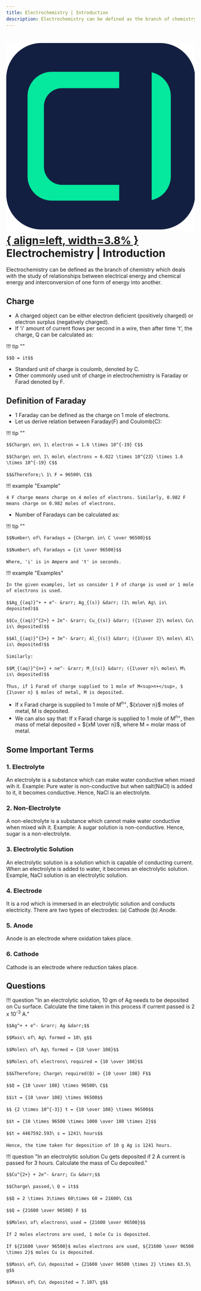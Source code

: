 ```yaml
---
title: Electrochemistry | Introduction
description: Electrochemistry can be defined as the branch of chemistry which deals with the study of relationships between electrical energy and chemical energy and interconversion of one form of energy into another.
---
```


# [![ChemistryEdu Logo](../../images/favicon.svg){ align=left, width=3.8% }](../../index.md)  Electrochemistry | Introduction

Electrochemistry can be defined as the branch of chemistry which deals with the study of relationships between electrical energy and chemical energy and interconversion of one form of energy into another.

## Charge

* A charged object can be either electron deficient (positively charged) or electron surplus (negatively charged).
* If 'i' amount of current flows per second in a wire, then after time 't', the charge, Q can be calculated as:

!!! tip ""

    $$Q = it$$

* Standard unit of charge is coulomb, denoted by C.
* Other commonly used unit of charge in electrochemistry is Faraday or Farad denoted by F.

## Definition of Faraday

* 1 Faraday can be defined as the charge on 1 mole of electrons.
* Let us derive relation between Faraday(F) and Coulomb(C):

!!! tip ""

    $$Charge\ on\ 1\ electron = 1.6 \times 10^{-19} C$$

    $$Charge\ on\ 1\ mole\ electrons = 6.022 \times 10^{23} \times 1.6 \times 10^{-19} C$$

    $$&Therefore;\ 1\ F = 96500\ C$$

!!! example "Example"

    4 F charge means charge on 4 moles of electrons. Similarly, 0.982 F means charge on 0.982 moles of electrons.

* Number of Faradays can be calculated as:

!!! tip ""

    $$Number\ of\ Faradays = {Charge\ in\ C \over 96500}$$

    $$Number\ of\ Faradays = {it \over 96500}$$

    Where, 'i' is in Ampere and 't' in seconds.

!!! example "Examples"

    In the given examples, let us consider 1 F of charge is used or 1 mole of electrons is used.

    $$Ag_{(aq)}^+ + e^- &rarr; Ag_{(s)} &darr; (1\ mole\ Ag\ is\ deposited)$$

    $$Cu_{(aq)}^{2+} + 2e^- &rarr; Cu_{(s)} &darr; ({1\over 2}\ moles\ Cu\ is\ deposited)$$

    $$Al_{(aq)}^{3+} + 3e^- &rarr; Al_{(s)} &darr; ({1\over 3}\ moles\ Al\ is\ deposited)$$

    Similarly:

    $$M_{(aq)}^{n+} + ne^- &rarr; M_{(s)} &darr; ({1\over n}\ moles\ M\ is\ deposited)$$

    Thus, if 1 Farad of charge supplied to 1 mole of M<sup>n+</sup>, $ {1\over n} $ moles of metal, M is deposited.

* If x Farad charge is supplied to 1 mole of M<sup>n+</sup>, ${x\over n}$ moles of metal, M is deposited.
* We can also say that: If x Farad charge is supplied to 1 mole of M<sup>n+</sup>, then mass of metal deposited = ${xM \over n}$, where M = molar mass of metal.

## Some Important Terms

### 1. Electrolyte

An electrolyte is a substance which can make water conductive when mixed wih it. Example: Pure water is non-conductive but when salt(NaCl) is added to it, it becomes conductive. Hence, NaCl is
an electrolyte.

### 2. Non-Electrolyte

A non-electrolyte is a substance which cannot make water conductive when mixed wih it. Example: A sugar solution is non-conductive. Hence, sugar is a non-electrolyte.

### 3. Electrolytic Solution

An electrolytic solution is a solution which is capable of conducting current. When an electrolyte is added to water, it becomes an electrolytic solution. Example, NaCl solution is
an electrolytic solution.

### 4. Electrode

It is a rod which is immersed in an electrolytic solution and conducts electricity. There are two types of electrodes: (a) Cathode (b) Anode.

### 5. Anode

Anode is an electrode where oxidation takes place.

### 6. Cathode

Cathode is an electrode where reduction takes place.

## Questions

!!! question "In an electrolytic solution, 10 gm of Ag needs to be deposited on Cu surface. Calculate the time taken in this process if current passed is 2 x 10<sup>-3</sup> A."

    $$Ag^+ + e^- &rarr; Ag &darr;$$

    $$Mass\ of\ Ag\ formed = 10\ g$$

    $$Moles\ of\ Ag\ formed = {10 \over 108}$$

    $$Moles\ of\ electrons\ required = {10 \over 108}$$

    $$&Therefore; Charge\ required(Q) = {10 \over 108} F$$

    $$Q = {10 \over 108} \times 96500\ C$$

    $$it = {10 \over 108} \times 96500$$

    $$ {2 \times 10^{-3}} t = {10 \over 108} \times 96500$$

    $$t = {10 \times 96500 \times 1000 \over 108 \times 2}$$

    $$t = 4467592.593\ s = 1241\ hours$$

    Hence, the time taken for deposition of 10 g Ag is 1241 hours.

!!! question "In an electrolytic solution Cu gets deposited if 2 A current is passed for 3 hours. Calculate the mass of Cu deposited."

    $$Cu^{2+} + 2e^- &rarr; Cu &darr;$$

    $$Charge\ passed,\ Q = it$$

    $$Q = 2 \times 3\times 60\times 60 = 21600\ C$$

    $$Q = {21600 \over 96500} F $$

    $$Moles\ of\ electrons\ used = {21600 \over 96500}$$

    If 2 moles electrons are used, 1 mole Cu is deposited.

    If ${21600 \over 96500}$ moles electrons are used, ${21600 \over 96500 \times 2}$ moles Cu is deposited.

    $$Mass\ of\ Cu\ deposited = {21600 \over 96500 \times 2} \times 63.5\ g$$

    $$Mass\ of\ Cu\ deposited = 7.107\ g$$


